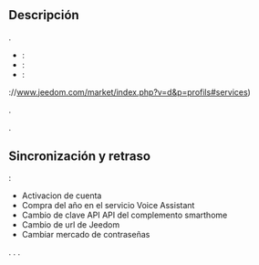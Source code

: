 # 

## Descripción

.

 
- :
- :
- :

://www.jeedom.com/market/index.php?v=d&p=profils#services)

.

. 

## Sincronización y retraso

 :

- Activacion de cuenta
- Compra del año en el servicio Voice Assistant
- Cambio de clave API API del complemento smarthome
- Cambio de url de Jeedom
- Cambiar mercado de contraseñas

. . .
